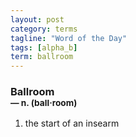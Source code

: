 ```yaml
---
layout: post
category: terms
tagline: "Word of the Day"
tags: [alpha_b]
term: ballroom
---
```


<h3>Ballroom<br/> <small>&mdash; n. (ball<span>&middot;</span>room)</small></h3>
<p><ol><li>the start of an insearm</li>
</ol></p>
